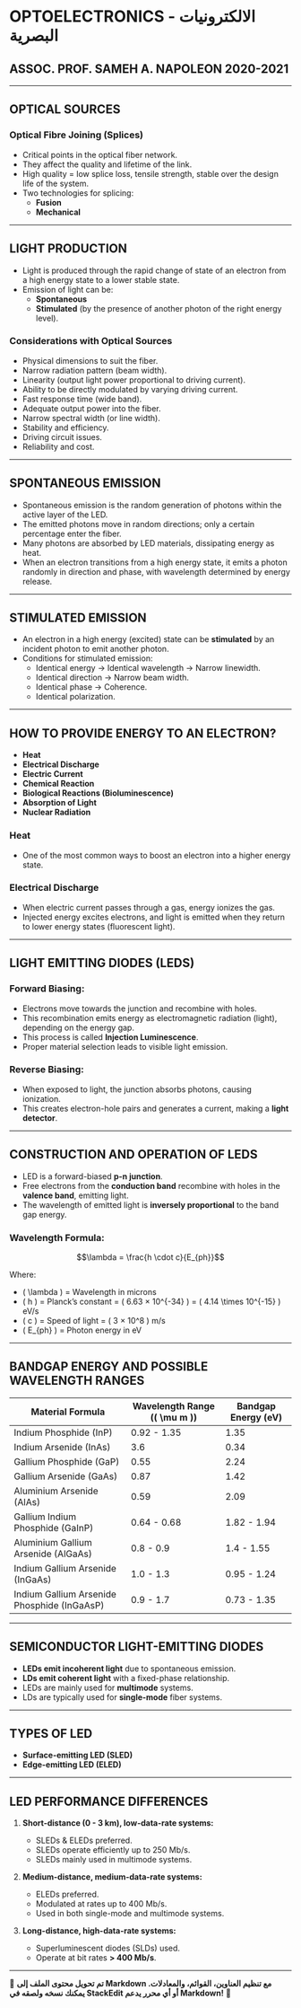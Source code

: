 # OPTOELECTRONICS - الالكترونیات البصریة

## ASSOC. PROF. SAMEH A. NAPOLEON 2020-2021

---

## OPTICAL SOURCES

### Optical Fibre Joining (Splices)
- Critical points in the optical fiber network.
- They affect the quality and lifetime of the link.
- High quality = low splice loss, tensile strength, stable over the design life of the system.
- Two technologies for splicing:
  - **Fusion**
  - **Mechanical**

---

## LIGHT PRODUCTION
- Light is produced through the rapid change of state of an electron from a high energy state to a lower stable state.
- Emission of light can be:
  - **Spontaneous**
  - **Stimulated** (by the presence of another photon of the right energy level).

### Considerations with Optical Sources
- Physical dimensions to suit the fiber.
- Narrow radiation pattern (beam width).
- Linearity (output light power proportional to driving current).
- Ability to be directly modulated by varying driving current.
- Fast response time (wide band).
- Adequate output power into the fiber.
- Narrow spectral width (or line width).
- Stability and efficiency.
- Driving circuit issues.
- Reliability and cost.

---

## SPONTANEOUS EMISSION
- Spontaneous emission is the random generation of photons within the active layer of the LED.
- The emitted photons move in random directions; only a certain percentage enter the fiber.
- Many photons are absorbed by LED materials, dissipating energy as heat.
- When an electron transitions from a high energy state, it emits a photon randomly in direction and phase, with wavelength determined by energy release.

---

## STIMULATED EMISSION
- An electron in a high energy (excited) state can be **stimulated** by an incident photon to emit another photon.
- Conditions for stimulated emission:
  - Identical energy → Identical wavelength → Narrow linewidth.
  - Identical direction → Narrow beam width.
  - Identical phase → Coherence.
  - Identical polarization.

---

## HOW TO PROVIDE ENERGY TO AN ELECTRON?
- **Heat**
- **Electrical Discharge**
- **Electric Current**
- **Chemical Reaction**
- **Biological Reactions (Bioluminescence)**
- **Absorption of Light**
- **Nuclear Radiation**

### Heat
- One of the most common ways to boost an electron into a higher energy state.

### Electrical Discharge
- When electric current passes through a gas, energy ionizes the gas.
- Injected energy excites electrons, and light is emitted when they return to lower energy states (fluorescent light).

---

## LIGHT EMITTING DIODES (LEDS)
### Forward Biasing:
- Electrons move towards the junction and recombine with holes.
- This recombination emits energy as electromagnetic radiation (light), depending on the energy gap.
- This process is called **Injection Luminescence**.
- Proper material selection leads to visible light emission.

### Reverse Biasing:
- When exposed to light, the junction absorbs photons, causing ionization.
- This creates electron-hole pairs and generates a current, making a **light detector**.

---

## CONSTRUCTION AND OPERATION OF LEDS
- LED is a forward-biased **p-n junction**.
- Free electrons from the **conduction band** recombine with holes in the **valence band**, emitting light.
- The wavelength of emitted light is **inversely proportional** to the band gap energy.

### Wavelength Formula:
```math
\lambda = \frac{h \cdot c}{E_{ph}}
```
Where:
- \( \lambda \) = Wavelength in microns
- \( h \) = Planck’s constant = \( 6.63 × 10^{-34} \) = \( 4.14 \times 10^{-15} \) eV/s
- \( c \) = Speed of light = \( 3 × 10^8 \) m/s
- \( E_{ph} \) = Photon energy in eV

---

## BANDGAP ENERGY AND POSSIBLE WAVELENGTH RANGES
| Material Formula | Wavelength Range (\( \mu m \)) | Bandgap Energy (eV) |
|----------------|------------------|------------------|
| Indium Phosphide (InP) | 0.92 - 1.35 | 1.35 |
| Indium Arsenide (InAs) | 3.6 | 0.34 |
| Gallium Phosphide (GaP) | 0.55 | 2.24 |
| Gallium Arsenide (GaAs) | 0.87 | 1.42 |
| Aluminium Arsenide (AlAs) | 0.59 | 2.09 |
| Gallium Indium Phosphide (GaInP) | 0.64 - 0.68 | 1.82 - 1.94 |
| Aluminium Gallium Arsenide (AlGaAs) | 0.8 - 0.9 | 1.4 - 1.55 |
| Indium Gallium Arsenide (InGaAs) | 1.0 - 1.3 | 0.95 - 1.24 |
| Indium Gallium Arsenide Phosphide (InGaAsP) | 0.9 - 1.7 | 0.73 - 1.35 |

---

## SEMICONDUCTOR LIGHT-EMITTING DIODES
- **LEDs emit incoherent light** due to spontaneous emission.
- **LDs emit coherent light** with a fixed-phase relationship.
- LEDs are mainly used for **multimode** systems.
- LDs are typically used for **single-mode** fiber systems.

---

## TYPES OF LED
- **Surface-emitting LED (SLED)**
- **Edge-emitting LED (ELED)**

---

## LED PERFORMANCE DIFFERENCES
1. **Short-distance (0 - 3 km), low-data-rate systems:**
   - SLEDs & ELEDs preferred.
   - SLEDs operate efficiently up to 250 Mb/s.
   - SLEDs mainly used in multimode systems.

2. **Medium-distance, medium-data-rate systems:**
   - ELEDs preferred.
   - Modulated at rates up to 400 Mb/s.
   - Used in both single-mode and multimode systems.

3. **Long-distance, high-data-rate systems:**
   - Superluminescent diodes (SLDs) used.
   - Operate at bit rates **> 400 Mb/s**.

---

📌 **تم تحويل محتوى الملف إلى Markdown مع تنظيم العناوين، القوائم، والمعادلات. يمكنك نسخه ولصقه في StackEdit أو أي محرر يدعم Markdown!** 🚀
